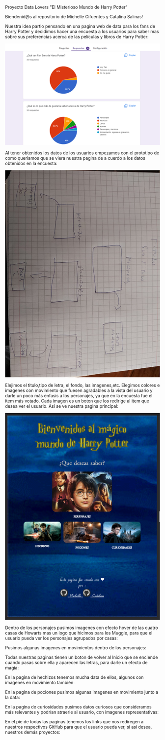 Proyecto Data Lovers "El Misterioso Mundo de Harry Potter"

Biendenid@s al repositorio de Michelle Cifuentes y Catalina Salinas!

Nuestra idea partio pensando en una pagina web de data para los fans de Harry Potter y decidimos hacer una encuesta a los usuarios para saber mas sobre sus preferencias acerca de las películas y libros de Harry Potter:



![página principal](src\img\Encuesta.png)

Al tener obtenidos los datos de los usuarios empezamos con el prototipo de como queriamos que se viera nuestra pagina de a cuerdo a los datos obtenidos en la encuesta: 


![página principal](src\img\Prototipo.jpeg)


Elejimos el titulo,tipo de letra, el fondo, las imagenes,etc. Elegimos colores e imagenes con movimiento que fuesen agradables a la vista del usuario y darle un poco más enfasis a los personajes, ya que en la encuesta fue el item más votado. Cada imagen es un boton que los redirige al item que desea ver el usuario. Así se ve nuestra pagina principal:


![página principal](src\img\pagina-principal.png)



Dentro de los personajes pusimos imagenes con efecto hover de las cuatro casas de Howarts mas un logo que hicimos para los Muggle, para que el usuario pueda ver los personajes agrupados por casas:




Pusimos algunas imagenes en movimientos dentro de los personajes:



Todas nuestras paginas tienen un boton de volver al Inicio que se enciende cuando pasas sobre ella y aparecen las letras, para darle un efecto de magia:



En la pagina de hechizos tenemos mucha data de ellos, algunos con imagenes en movimiento también:



En la pagina de pociones pusimos algunas imagenes en movimiento junto a la data:


En la pagina de curiosidades pusimos datos curiosos que consideramos más relevantes y podrían atraerle al usuario, con imagenes representativas:




En el pie de todas las paginas tenemos los links que nos rediregen a nuestros respectivos GitHub para que el usuario pueda ver, si así desea, nuestros demás proyectos:









